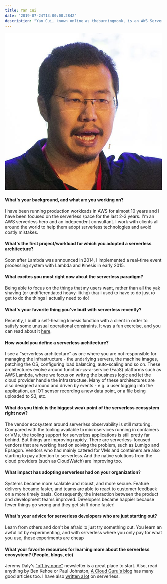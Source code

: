 ```yaml
---
title: Yan Cui
date: "2019-07-24T13:00:00.284Z"
description: "Yan Cui, known online as theburningmonk, is an AWS Serverless Hero, consultant, speaker, and author."
---
```


![Yan Cui](./yan-cui.jpg)

#### What's your background, and what are you working on?

I have been running production workloads in AWS for almost 10 years and I have been focused on the serverless space for the last 2-3 years. I'm an AWS serverless hero and an independent consultant. I work with clients all around the world to help them adopt serverless technologies and avoid costly mistakes.

#### What's the first project/workload for which you adopted a serverless architecture?

Soon after Lambda was announced in 2014, I implemented a real-time event processing system with Lambda and Kinesis in early 2015.

#### What excites you most right now about the serverless paradigm?

Being able to focus on the things that my users want, rather than all the yak shaving (or undifferentiated heavy-lifting) that I used to have to do just to get to do the things I actually need to do!

#### What's your favorite thing you've built with serverless recently?

Recently, I built a self-healing kinesis function with a client in order to satisfy some unusual operational constraints. It was a fun exercise, and you can read about it [here](https://theburningmonk.com/2019/05/a-self-healing-kinesis-function-that-adapts-its-throughput-based-on-performance/).

#### How would you define a serverless architecture?

I see a "serverless architecture" as one where you are not responsible for managing the infrastructure - the underlying servers, the machine images, patching the OS, configuring load balancing, auto-scaling and so on. These architectures evolve around function-as-a-service (FaaS) platforms such as AWS Lambda, where we focus on writing the business logic and let the cloud provider handle the infrastructure. Many of these architectures are also designed around and driven by events - e.g. a user logging into the application, an IOT sensor recording a new data point, or a file being uploaded to S3, etc.

#### What do you think is the biggest weak point of the serverless ecosystem right now?

The vendor ecosystem around serverless observability is still maturing. Compared with the tooling available to microservices running in containers or VMs, the tooling support for serverless applications is still pretty far behind. But things are improving rapidly. There are serverless-focused vendors that are working hard on solving the problem, such as Lumigo and Epsagon. Vendors who had mainly catered for VMs and containers are also starting to pay attention to serverless. And the native solutions from the cloud providers (such as CloudWatch) are improving too.

#### What impact has adopting serverless had on your organization?

Systems became more scalable and robust, and more secure. Feature delivery became faster, and teams are able to react to customer feedback on a more timely basis. Consequently, the interaction between the product and development teams improved. Developers became happier because fewer things go wrong and they get stuff done faster!

#### What's your advice for serverless developers who are just starting out?

Learn from others and don't be afraid to just try something out. You learn an awful lot by experimenting, and with serverless where you only pay for what you use, these experiments are cheap.

#### What your favorite resources for learning more about the serverless ecosystem? (People, blogs, etc)

Jeremy Daly's ["off by none"](https://www.jeremydaly.com/newsletter/) newsletter is a great place to start. Also, read anything by Ben Kehoe or Paul Johnston, [A Cloud Guru's blog](https://read.acloud.guru/) has many good articles too. I have also [written a lot](https://medium.com/theburningmonk-com/all-my-posts-on-serverless-aws-lambda-43c17a147f91) on serverless.